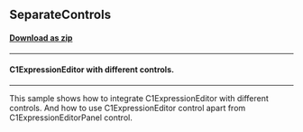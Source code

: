 ## SeparateControls
#### [Download as zip](https://grapecity.github.io/DownGit/#/home?url=https://github.com/GrapeCity/ComponentOne-WinForms-Samples/tree/master/NetFramework\ExpressionEditor\CS\SeparateControls)
____
#### C1ExpressionEditor with different controls.
____
This sample shows how to integrate C1ExpressionEditor with different controls.
And how to use C1ExpressionEditor control apart from C1ExpressionEditorPanel control.
